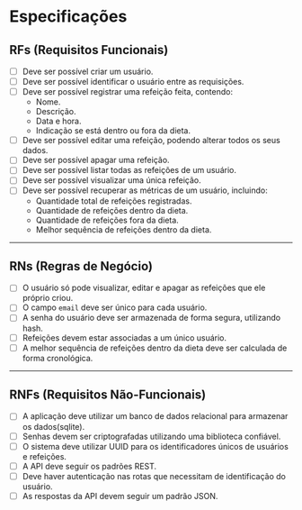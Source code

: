 # Especificações 

## RFs (Requisitos Funcionais)  
- [ ] Deve ser possível criar um usuário.  
- [ ] Deve ser possível identificar o usuário entre as requisições.  
- [ ] Deve ser possível registrar uma refeição feita, contendo:  
   - Nome.  
   - Descrição.  
   - Data e hora.  
   - Indicação se está dentro ou fora da dieta.  
- [ ] Deve ser possível editar uma refeição, podendo alterar todos os seus dados.  
- [ ] Deve ser possível apagar uma refeição.  
- [ ] Deve ser possível listar todas as refeições de um usuário.  
- [ ] Deve ser possível visualizar uma única refeição.  
- [ ] Deve ser possível recuperar as métricas de um usuário, incluindo:  
   - Quantidade total de refeições registradas.  
   - Quantidade de refeições dentro da dieta.  
   - Quantidade de refeições fora da dieta.  
   - Melhor sequência de refeições dentro da dieta.  

---

## RNs (Regras de Negócio)  
- [ ] O usuário só pode visualizar, editar e apagar as refeições que ele próprio criou.  
- [ ] O campo `email` deve ser único para cada usuário.  
- [ ] A senha do usuário deve ser armazenada de forma segura, utilizando hash.  
- [ ] Refeições devem estar associadas a um único usuário.  
- [ ] A melhor sequência de refeições dentro da dieta deve ser calculada de forma cronológica.  

---

## RNFs (Requisitos Não-Funcionais)  
- [ ] A aplicação deve utilizar um banco de dados relacional para armazenar os dados(sqlite). 
- [ ] Senhas devem ser criptografadas utilizando uma biblioteca confiável.  
- [ ] O sistema deve utilizar UUID para os identificadores únicos de usuários e refeições.  
- [ ] A API deve seguir os padrões REST.  
- [ ] Deve haver autenticação nas rotas que necessitam de identificação do usuário.  
- [ ] As respostas da API devem seguir um padrão JSON.  
